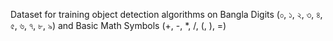 Dataset for training object detection algorithms on Bangla Digits (০, ১, ২, ৩, ৪, ৫, ৬, ৭,	৮, ৯) and Basic Math Symbols (+, -, *, /, (, ), =)
